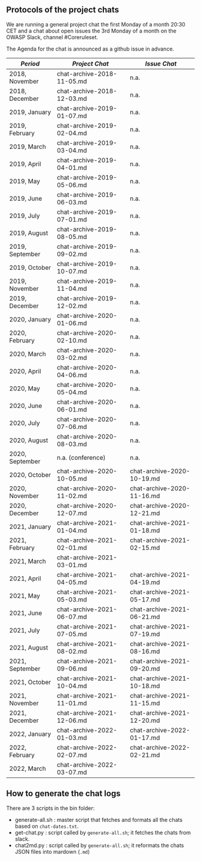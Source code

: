 ## Protocols of the project chats

We are running a general project chat the first Monday of a month 20:30 CET and a chat about open issues the 3rd Monday of a month on the OWASP Slack, channel #Coreruleset.

The Agenda for the chat is announced as a github issue in advance.

| *Period* | *Project Chat* | *Issue Chat* |
| -------- | -------------- | ------------ |
| 2018, November | chat-archive-2018-11-05.md | n.a. |
| 2018, December | chat-archive-2018-12-03.md | n.a. |
| 2019, January | chat-archive-2019-01-07.md | n.a. |
| 2019, February | chat-archive-2019-02-04.md | n.a. |
| 2019, March | chat-archive-2019-03-04.md | n.a. |
| 2019, April | chat-archive-2019-04-01.md | n.a. |
| 2019, May | chat-archive-2019-05-06.md | n.a. |
| 2019, June | chat-archive-2019-06-03.md | n.a. |
| 2019, July | chat-archive-2019-07-01.md | n.a. |
| 2019, August | chat-archive-2019-08-05.md | n.a. |
| 2019, September | chat-archive-2019-09-02.md | n.a. |
| 2019, October | chat-archive-2019-10-07.md | n.a. |
| 2019, November | chat-archive-2019-11-04.md | n.a. |
| 2019, December | chat-archive-2019-12-02.md | n.a. |
| 2020, January | chat-archive-2020-01-06.md | n.a. |
| 2020, February | chat-archive-2020-02-10.md | n.a. |
| 2020, March | chat-archive-2020-03-02.md | n.a. |
| 2020, April | chat-archive-2020-04-06.md | n.a. |
| 2020, May | chat-archive-2020-05-04.md | n.a. |
| 2020, June | chat-archive-2020-06-01.md | n.a. |
| 2020, July | chat-archive-2020-07-06.md | n.a. |
| 2020, August | chat-archive-2020-08-03.md | n.a. |
| 2020, September | n.a. (conference) | n.a. |
| 2020, October | chat-archive-2020-10-05.md | chat-archive-2020-10-19.md |
| 2020, November | chat-archive-2020-11-02.md | chat-archive-2020-11-16.md |
| 2020, December | chat-archive-2020-12-07.md | chat-archive-2020-12-21.md |
| 2021, January | chat-archive-2021-01-04.md | chat-archive-2021-01-18.md |
| 2021, February | chat-archive-2021-02-01.md | chat-archive-2021-02-15.md |
| 2021, March | chat-archive-2021-03-01.md | |
| 2021, April | chat-archive-2021-04-05.md | chat-archive-2021-04-19.md |
| 2021, May | chat-archive-2021-05-03.md | chat-archive-2021-05-17.md |
| 2021, June | chat-archive-2021-06-07.md | chat-archive-2021-06-21.md |
| 2021, July | chat-archive-2021-07-05.md | chat-archive-2021-07-19.md |
| 2021, August | chat-archive-2021-08-02.md | chat-archive-2021-08-16.md |
| 2021, September | chat-archive-2021-09-06.md | chat-archive-2021-09-20.md |
| 2021, October | chat-archive-2021-10-04.md | chat-archive-2021-10-18.md |
| 2021, November | chat-archive-2021-11-01.md | chat-archive-2021-11-15.md |
| 2021, December | chat-archive-2021-12-06.md | chat-archive-2021-12-20.md |
| 2022, January | chat-archive-2022-01-03.md | chat-archive-2022-01-17.md |
| 2022, February | chat-archive-2022-02-07.md | chat-archive-2022-02-21.md |
| 2022, March | chat-archive-2022-03-07.md | |

## How to generate the chat logs

There are 3 scripts in the bin folder:
* generate-all.sh : master script that fetches and formats all the chats based on `chat-dates.txt`.
* get-chat.py : script called by `generate-all.sh`; it fetches the chats from slack.
* chat2md.py : script called by `generate-all.sh`; it reformats the chats JSON files into mardown (`.md`)
